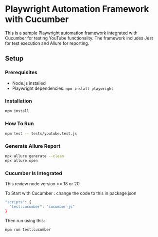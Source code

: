 # Playwright Automation Framework with Cucumber

This is a sample Playwright automation framework integrated with Cucumber for testing YouTube functionality. The framework includes Jest for test execution and Allure for reporting.

## Setup

### Prerequisites

- Node.js installed
- Playwright dependencies: `npm install playwright`

### Installation

```bash
npm install
```


### How To Run 

```bash
npm test -- tests/youtube.test.js
```

### Generate Allure Report 

```bash
npx allure generate --clean
npx allure open
```


### Cucumber Is Integrated 

This review node version >= 18 or 20
 
To Start with Cucumber : change the code to this in package.json

```bash
"scripts": {
  "test:cucumber": "cucumber-js"
}
```

Then run using this:
```bash
npm run test:cucumber
```